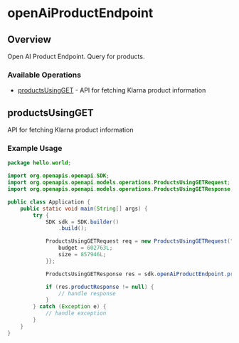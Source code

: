 # openAiProductEndpoint

## Overview

Open AI Product Endpoint. Query for products.

### Available Operations

* [productsUsingGET](#productsusingget) - API for fetching Klarna product information

## productsUsingGET

API for fetching Klarna product information

### Example Usage

```java
package hello.world;

import org.openapis.openapi.SDK;
import org.openapis.openapi.models.operations.ProductsUsingGETRequest;
import org.openapis.openapi.models.operations.ProductsUsingGETResponse;

public class Application {
    public static void main(String[] args) {
        try {
            SDK sdk = SDK.builder()
                .build();

            ProductsUsingGETRequest req = new ProductsUsingGETRequest("quibusdam") {{
                budget = 602763L;
                size = 857946L;
            }};            

            ProductsUsingGETResponse res = sdk.openAiProductEndpoint.productsUsingGET(req);

            if (res.productResponse != null) {
                // handle response
            }
        } catch (Exception e) {
            // handle exception
        }
    }
}
```
